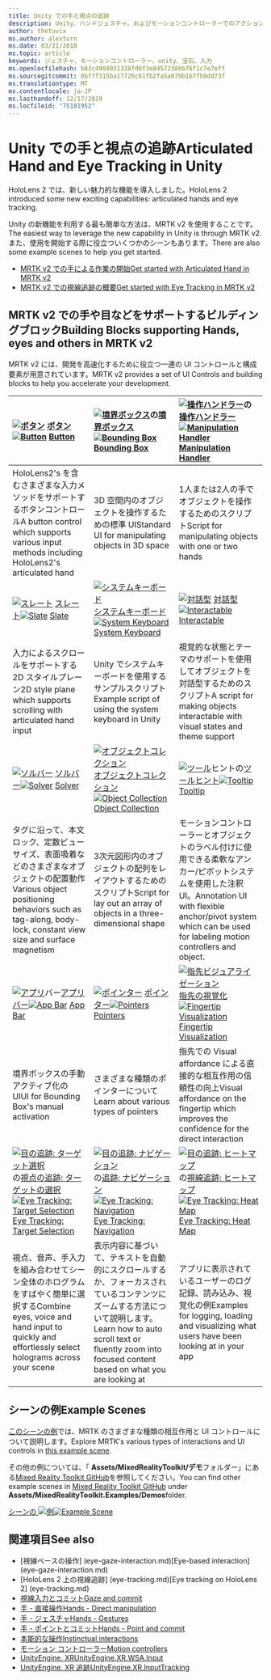 ```yaml
---
title: Unity での手と視点の追跡
description: Unity、ハンドジェスチャ、およびモーションコントローラーでのアクションを実行するには、2つの主要な方法があります。
author: thetuvix
ms.author: alexturn
ms.date: 03/21/2018
ms.topic: article
keywords: ジェスチャ、モーションコントローラー、unity、宝石、入力
ms.openlocfilehash: b83c4904031338fd6f3e8457238bb76f1c7e7eff
ms.sourcegitcommit: 8bf7f315ba17726c61fb2fa5a079b1b7fb0dd73f
ms.translationtype: MT
ms.contentlocale: ja-JP
ms.lasthandoff: 12/17/2019
ms.locfileid: "75181952"
---
```

# <a name="articulated-hand-and-eye-tracking-in-unity"></a><span data-ttu-id="1ee01-104">Unity での手と視点の追跡</span><span class="sxs-lookup"><span data-stu-id="1ee01-104">Articulated Hand and Eye Tracking in Unity</span></span>

<span data-ttu-id="1ee01-105">HoloLens 2 では、新しい魅力的な機能を導入しました。</span><span class="sxs-lookup"><span data-stu-id="1ee01-105">HoloLens 2 introduced some new exciting capabilities: articulated hands and eye tracking.</span></span>

<span data-ttu-id="1ee01-106">Unity の新機能を利用する最も簡単な方法は、MRTK v2 を使用することです。</span><span class="sxs-lookup"><span data-stu-id="1ee01-106">The easiest way to leverage the new capability in Unity is through MRTK v2.</span></span> <span data-ttu-id="1ee01-107">また、使用を開始する際に役立ついくつかのシーンもあります。</span><span class="sxs-lookup"><span data-stu-id="1ee01-107">There are also some example scenes to help you get started.</span></span>

* [<span data-ttu-id="1ee01-108">MRTK v2 での手による作業の開始</span><span class="sxs-lookup"><span data-stu-id="1ee01-108">Get started with Articulated Hand  in MRTK v2</span></span>](https://microsoft.github.io/MixedRealityToolkit-Unity/Documentation/Input/HandTracking.html)
* [<span data-ttu-id="1ee01-109">MRTK v2 での視線追跡の概要</span><span class="sxs-lookup"><span data-stu-id="1ee01-109">Get started with Eye Tracking in MRTK v2</span></span>](https://microsoft.github.io/MixedRealityToolkit-Unity/Documentation/EyeTracking/EyeTracking_Main.html)

## <a name="building-blocks-supporting-hands-eyes-and-others-in-mrtk-v2"></a><span data-ttu-id="1ee01-110">MRTK v2 での手や目などをサポートするビルディングブロック</span><span class="sxs-lookup"><span data-stu-id="1ee01-110">Building Blocks supporting Hands, eyes and others in MRTK v2</span></span>

<span data-ttu-id="1ee01-111">MRTK v2 には、開発を高速化するために役立つ一連の UI コントロールと構成要素が用意されています。</span><span class="sxs-lookup"><span data-stu-id="1ee01-111">MRTK v2 provides a set of UI Controls and building blocks to help you accelerate your development.</span></span>

|  <span data-ttu-id="1ee01-112">[![ボタン](images/MRTK_Button_Main.png)](https://microsoft.github.io/MixedRealityToolkit-Unity/Documentation/README_Button.html) [ボタン](https://microsoft.github.io/MixedRealityToolkit-Unity/Documentation/README_Button.html)</span><span class="sxs-lookup"><span data-stu-id="1ee01-112">[![Button](images/MRTK_Button_Main.png)](https://microsoft.github.io/MixedRealityToolkit-Unity/Documentation/README_Button.html) [Button](https://microsoft.github.io/MixedRealityToolkit-Unity/Documentation/README_Button.html)</span></span> | <span data-ttu-id="1ee01-113">[![境界ボックス](images/MRTK_BoundingBox_Main.png)](https://microsoft.github.io/MixedRealityToolkit-Unity/Documentation/README_BoundingBox.html)の[境界ボックス](https://microsoft.github.io/MixedRealityToolkit-Unity/Documentation/README_BoundingBox.html)</span><span class="sxs-lookup"><span data-stu-id="1ee01-113">[![Bounding Box](images/MRTK_BoundingBox_Main.png)](https://microsoft.github.io/MixedRealityToolkit-Unity/Documentation/README_BoundingBox.html) [Bounding Box](https://microsoft.github.io/MixedRealityToolkit-Unity/Documentation/README_BoundingBox.html)</span></span> | <span data-ttu-id="1ee01-114">[![操作ハンドラー](images/MRTK_Manipulation_Main.png)](https://microsoft.github.io/MixedRealityToolkit-Unity/Documentation/README_ManipulationHandler.html)の[操作ハンドラー](https://microsoft.github.io/MixedRealityToolkit-Unity/Documentation/README_ManipulationHandler.html)</span><span class="sxs-lookup"><span data-stu-id="1ee01-114">[![Manipulation Handler](images/MRTK_Manipulation_Main.png)](https://microsoft.github.io/MixedRealityToolkit-Unity/Documentation/README_ManipulationHandler.html) [Manipulation Handler](https://microsoft.github.io/MixedRealityToolkit-Unity/Documentation/README_ManipulationHandler.html)</span></span> |
|:--- | :--- | :--- |
| <span data-ttu-id="1ee01-115">HoloLens2's を含むさまざまな入力メソッドをサポートするボタンコントロール</span><span class="sxs-lookup"><span data-stu-id="1ee01-115">A button control which supports various input methods including HoloLens2's articulated hand</span></span> | <span data-ttu-id="1ee01-116">3D 空間内のオブジェクトを操作するための標準 UI</span><span class="sxs-lookup"><span data-stu-id="1ee01-116">Standard UI for manipulating objects in 3D space</span></span> | <span data-ttu-id="1ee01-117">1人または2人の手でオブジェクトを操作するためのスクリプト</span><span class="sxs-lookup"><span data-stu-id="1ee01-117">Script for manipulating objects with one or two hands</span></span> |
|  <span data-ttu-id="1ee01-118">[![スレート](images/MRTK_Slate_Main.png)](https://microsoft.github.io/MixedRealityToolkit-Unity/Documentation/README_Slate.html) [スレート](https://microsoft.github.io/MixedRealityToolkit-Unity/Documentation/README_Slate.html)</span><span class="sxs-lookup"><span data-stu-id="1ee01-118">[![Slate](images/MRTK_Slate_Main.png)](https://microsoft.github.io/MixedRealityToolkit-Unity/Documentation/README_Slate.html) [Slate](https://microsoft.github.io/MixedRealityToolkit-Unity/Documentation/README_Slate.html)</span></span> | <span data-ttu-id="1ee01-119">[![システムキーボード](images/MRTK_SystemKeyboard_Main.png)](https://microsoft.github.io/MixedRealityToolkit-Unity/Documentation/README_SystemKeyboard.html)[システムキーボード](https://microsoft.github.io/MixedRealityToolkit-Unity/Documentation/README_SystemKeyboard.html)</span><span class="sxs-lookup"><span data-stu-id="1ee01-119">[![System Keyboard](images/MRTK_SystemKeyboard_Main.png)](https://microsoft.github.io/MixedRealityToolkit-Unity/Documentation/README_SystemKeyboard.html) [System Keyboard](https://microsoft.github.io/MixedRealityToolkit-Unity/Documentation/README_SystemKeyboard.html)</span></span> | <span data-ttu-id="1ee01-120">[![対話型](images/InteractableExamples.png)](https://microsoft.github.io/MixedRealityToolkit-Unity/Documentation/README_Interactable.html) [対話型](https://microsoft.github.io/MixedRealityToolkit-Unity/Documentation/README_Interactable.html)</span><span class="sxs-lookup"><span data-stu-id="1ee01-120">[![Interactable](images/InteractableExamples.png)](https://microsoft.github.io/MixedRealityToolkit-Unity/Documentation/README_Interactable.html) [Interactable](https://microsoft.github.io/MixedRealityToolkit-Unity/Documentation/README_Interactable.html)</span></span> |
| <span data-ttu-id="1ee01-121">入力によるスクロールをサポートする2D スタイルプレーン</span><span class="sxs-lookup"><span data-stu-id="1ee01-121">2D style plane which supports scrolling with articulated hand input</span></span> | <span data-ttu-id="1ee01-122">Unity でシステムキーボードを使用するサンプルスクリプト</span><span class="sxs-lookup"><span data-stu-id="1ee01-122">Example script of using the system keyboard in Unity</span></span>  | <span data-ttu-id="1ee01-123">視覚的な状態とテーマのサポートを使用してオブジェクトを対話型するためのスクリプト</span><span class="sxs-lookup"><span data-stu-id="1ee01-123">A script for making objects interactable with visual states and theme support</span></span> |
|  <span data-ttu-id="1ee01-124">[![ソルバー](images/MRTK_Solver_Main.png)](https://microsoft.github.io/MixedRealityToolkit-Unity/Documentation/README_Solver.html) [ソルバー](https://microsoft.github.io/MixedRealityToolkit-Unity/Documentation/README_Solver.html)</span><span class="sxs-lookup"><span data-stu-id="1ee01-124">[![Solver](images/MRTK_Solver_Main.png)](https://microsoft.github.io/MixedRealityToolkit-Unity/Documentation/README_Solver.html) [Solver](https://microsoft.github.io/MixedRealityToolkit-Unity/Documentation/README_Solver.html)</span></span> | <span data-ttu-id="1ee01-125">[![オブジェクトコレクション](images/MRTK_ObjectCollection_Main.png)](https://microsoft.github.io/MixedRealityToolkit-Unity/Documentation/README_ManipulationHandler.html)[オブジェクトコレクション](https://microsoft.github.io/MixedRealityToolkit-Unity/Documentation/README_ManipulationHandler.html)</span><span class="sxs-lookup"><span data-stu-id="1ee01-125">[![Object Collection](images/MRTK_ObjectCollection_Main.png)](https://microsoft.github.io/MixedRealityToolkit-Unity/Documentation/README_ManipulationHandler.html) [Object Collection](https://microsoft.github.io/MixedRealityToolkit-Unity/Documentation/README_ManipulationHandler.html)</span></span> | <span data-ttu-id="1ee01-126">[![ツール](images/MRTK_Tooltip_Main.png)](https://microsoft.github.io/MixedRealityToolkit-Unity/Documentation/README_Tooltip.html)ヒントの[ツールヒント](https://microsoft.github.io/MixedRealityToolkit-Unity/Documentation/README_Tooltip.html)</span><span class="sxs-lookup"><span data-stu-id="1ee01-126">[![Tooltip](images/MRTK_Tooltip_Main.png)](https://microsoft.github.io/MixedRealityToolkit-Unity/Documentation/README_Tooltip.html) [Tooltip](https://microsoft.github.io/MixedRealityToolkit-Unity/Documentation/README_Tooltip.html)</span></span> |
| <span data-ttu-id="1ee01-127">タグに沿って、本文ロック、定数ビューサイズ、表面吸着などのさまざまなオブジェクトの配置動作</span><span class="sxs-lookup"><span data-stu-id="1ee01-127">Various object positioning behaviors such as tag-along, body-lock, constant view size and surface magnetism</span></span> | <span data-ttu-id="1ee01-128">3次元図形内のオブジェクトの配列をレイアウトするためのスクリプト</span><span class="sxs-lookup"><span data-stu-id="1ee01-128">Script for lay out an array of objects in a three-dimensional shape</span></span> | <span data-ttu-id="1ee01-129">モーションコントローラーとオブジェクトのラベル付けに使用できる柔軟なアンカー/ピボットシステムを使用した注釈 UI。</span><span class="sxs-lookup"><span data-stu-id="1ee01-129">Annotation UI with flexible anchor/pivot system which can be used for labeling motion controllers and object.</span></span> |
|  <span data-ttu-id="1ee01-130">[![アプリ](images/MRTK_AppBar_Main.png)](https://microsoft.github.io/MixedRealityToolkit-Unity/Documentation/README_AppBar.html)バー[アプリバー](https://microsoft.github.io/MixedRealityToolkit-Unity/Documentation/README_AppBar.html)</span><span class="sxs-lookup"><span data-stu-id="1ee01-130">[![App Bar](images/MRTK_AppBar_Main.png)](https://microsoft.github.io/MixedRealityToolkit-Unity/Documentation/README_AppBar.html) [App Bar](https://microsoft.github.io/MixedRealityToolkit-Unity/Documentation/README_AppBar.html)</span></span> | <span data-ttu-id="1ee01-131">[![ポインター](images/MRTK_Pointer_Main.png)](https://microsoft.github.io/MixedRealityToolkit-Unity/Documentation/Input/Pointers.html) [ポインター](https://microsoft.github.io/MixedRealityToolkit-Unity/Documentation/Input/Pointers.html)</span><span class="sxs-lookup"><span data-stu-id="1ee01-131">[![Pointers](images/MRTK_Pointer_Main.png)](https://microsoft.github.io/MixedRealityToolkit-Unity/Documentation/Input/Pointers.html) [Pointers](https://microsoft.github.io/MixedRealityToolkit-Unity/Documentation/Input/Pointers.html)</span></span> | <span data-ttu-id="1ee01-132">[![指先ビジュアライゼーション](images/MRTK_FingertipVisualization_Main.png)](https://microsoft.github.io/MixedRealityToolkit-Unity/Documentation/README_FingertipVisualization.html)[指先の視覚化](https://microsoft.github.io/MixedRealityToolkit-Unity/Documentation/README_FingertipVisualization.html)</span><span class="sxs-lookup"><span data-stu-id="1ee01-132">[![Fingertip Visualization](images/MRTK_FingertipVisualization_Main.png)](https://microsoft.github.io/MixedRealityToolkit-Unity/Documentation/README_FingertipVisualization.html) [Fingertip Visualization](https://microsoft.github.io/MixedRealityToolkit-Unity/Documentation/README_FingertipVisualization.html)</span></span> |
| <span data-ttu-id="1ee01-133">境界ボックスの手動アクティブ化の UI</span><span class="sxs-lookup"><span data-stu-id="1ee01-133">UI for Bounding Box's manual activation</span></span> | <span data-ttu-id="1ee01-134">さまざまな種類のポインターについて</span><span class="sxs-lookup"><span data-stu-id="1ee01-134">Learn about various types of pointers</span></span> | <span data-ttu-id="1ee01-135">指先での Visual affordance による直接的な相互作用の信頼性の向上</span><span class="sxs-lookup"><span data-stu-id="1ee01-135">Visual affordance on the fingertip which improves the confidence for the direct interaction</span></span> |
|  <span data-ttu-id="1ee01-136">[![目の追跡: ターゲット選択](images/mrtk_et_targetselect.png)](https://microsoft.github.io/MixedRealityToolkit-Unity/Documentation/EyeTracking/EyeTracking_TargetSelection.html)の[視点の追跡: ターゲットの選択](https://microsoft.github.io/MixedRealityToolkit-Unity/Documentation/EyeTracking/EyeTracking_TargetSelection.html)</span><span class="sxs-lookup"><span data-stu-id="1ee01-136">[![Eye Tracking: Target Selection](images/mrtk_et_targetselect.png)](https://microsoft.github.io/MixedRealityToolkit-Unity/Documentation/EyeTracking/EyeTracking_TargetSelection.html) [Eye Tracking: Target Selection](https://microsoft.github.io/MixedRealityToolkit-Unity/Documentation/EyeTracking/EyeTracking_TargetSelection.html)</span></span> | <span data-ttu-id="1ee01-137">[![目の追跡: ナビゲーション](images/mrtk_et_navigation.png)](https://microsoft.github.io/MixedRealityToolkit-Unity/Documentation/EyeTracking/EyeTracking_Navigation.html)の[追跡: ナビゲーション](https://microsoft.github.io/MixedRealityToolkit-Unity/Documentation/EyeTracking/EyeTracking_Navigation.html)</span><span class="sxs-lookup"><span data-stu-id="1ee01-137">[![Eye Tracking: Navigation](images/mrtk_et_navigation.png)](https://microsoft.github.io/MixedRealityToolkit-Unity/Documentation/EyeTracking/EyeTracking_Navigation.html) [Eye Tracking: Navigation](https://microsoft.github.io/MixedRealityToolkit-Unity/Documentation/EyeTracking/EyeTracking_Navigation.html)</span></span> | <span data-ttu-id="1ee01-138">[![目の追跡: ヒートマップ](images/mrtk_et_heatmaps.png)](https://microsoft.github.io/MixedRealityToolkit-Unity/Documentation/EyeTracking/EyeTracking_Visualization.html)の[視線追跡: ヒートマップ](https://microsoft.github.io/MixedRealityToolkit-Unity/Documentation/EyeTracking/EyeTracking_Visualization.html)</span><span class="sxs-lookup"><span data-stu-id="1ee01-138">[![Eye Tracking: Heat Map](images/mrtk_et_heatmaps.png)](https://microsoft.github.io/MixedRealityToolkit-Unity/Documentation/EyeTracking/EyeTracking_Visualization.html) [Eye Tracking: Heat Map](https://microsoft.github.io/MixedRealityToolkit-Unity/Documentation/EyeTracking/EyeTracking_Visualization.html)</span></span> |
| <span data-ttu-id="1ee01-139">視点、音声、手入力を組み合わせてシーン全体のホログラムをすばやく簡単に選択する</span><span class="sxs-lookup"><span data-stu-id="1ee01-139">Combine eyes, voice and hand input to quickly and effortlessly select holograms across your scene</span></span> | <span data-ttu-id="1ee01-140">表示内容に基づいて、テキストを自動的にスクロールするか、フォーカスされているコンテンツにズームする方法について説明します。</span><span class="sxs-lookup"><span data-stu-id="1ee01-140">Learn how to auto scroll text or fluently zoom into focused content based on what you are looking at</span></span>| <span data-ttu-id="1ee01-141">アプリに表示されているユーザーのログ記録、読み込み、視覚化の例</span><span class="sxs-lookup"><span data-stu-id="1ee01-141">Examples for logging, loading and visualizing what users have been looking at in your app</span></span> |

## <a name="example-scenes"></a><span data-ttu-id="1ee01-142">シーンの例</span><span class="sxs-lookup"><span data-stu-id="1ee01-142">Example Scenes</span></span>

<span data-ttu-id="1ee01-143">[このシーンの例](https://microsoft.github.io/MixedRealityToolkit-Unity/Documentation/README_HandInteractionExamples.html)では、MRTK のさまざまな種類の相互作用と UI コントロールについて説明します。</span><span class="sxs-lookup"><span data-stu-id="1ee01-143">Explore MRTK's various types of interactions and UI controls in [this example scene](https://microsoft.github.io/MixedRealityToolkit-Unity/Documentation/README_HandInteractionExamples.html).</span></span>

<span data-ttu-id="1ee01-144">その他の例については、「 **Assets/MixedRealityToolkit/デモ**フォルダー」にある[Mixed Reality Toolkit GitHub](https://github.com/Microsoft/MixedRealityToolkit-Unity)を参照してください。</span><span class="sxs-lookup"><span data-stu-id="1ee01-144">You can find  other example scenes in [Mixed Reality Toolkit GitHub](https://github.com/Microsoft/MixedRealityToolkit-Unity) under **Assets/MixedRealityToolkit.Examples/Demos**folder.</span></span>

<span data-ttu-id="1ee01-145">[シーンの ![例](images/MRTK_Examples.png)](https://microsoft.github.io/MixedRealityToolkit-Unity/Documentation/README_HandInteractionExamples.html)</span><span class="sxs-lookup"><span data-stu-id="1ee01-145">[![Example Scene](images/MRTK_Examples.png)](https://microsoft.github.io/MixedRealityToolkit-Unity/Documentation/README_HandInteractionExamples.html)</span></span>

## <a name="see-also"></a><span data-ttu-id="1ee01-146">関連項目</span><span class="sxs-lookup"><span data-stu-id="1ee01-146">See also</span></span>

* <span data-ttu-id="1ee01-147">[視線ベースの操作] (eye-gaze-interaction.md)</span><span class="sxs-lookup"><span data-stu-id="1ee01-147">[Eye-based interaction] (eye-gaze-interaction.md)</span></span>
* <span data-ttu-id="1ee01-148">[HoloLens 2 上の視線追跡] (eye-tracking.md)</span><span class="sxs-lookup"><span data-stu-id="1ee01-148">[Eye tracking on HoloLens 2] (eye-tracking.md)</span></span>
* [<span data-ttu-id="1ee01-149">視線入力とコミット</span><span class="sxs-lookup"><span data-stu-id="1ee01-149">Gaze and commit</span></span>](gaze-and-commit.md)
* [<span data-ttu-id="1ee01-150">手 - 直接操作</span><span class="sxs-lookup"><span data-stu-id="1ee01-150">Hands - Direct manipulation</span></span>](direct-manipulation.md)
* [<span data-ttu-id="1ee01-151">手 - ジェスチャ</span><span class="sxs-lookup"><span data-stu-id="1ee01-151">Hands - Gestures</span></span>](gaze-and-commit.md#composite-gestures)
* [<span data-ttu-id="1ee01-152">手 - ポイントとコミット</span><span class="sxs-lookup"><span data-stu-id="1ee01-152">Hands - Point and commit</span></span>](point-and-commit.md)
* [<span data-ttu-id="1ee01-153">本能的な操作</span><span class="sxs-lookup"><span data-stu-id="1ee01-153">Instinctual interactions</span></span>](interaction-fundamentals.md)
* [<span data-ttu-id="1ee01-154">モーション コントローラー</span><span class="sxs-lookup"><span data-stu-id="1ee01-154">Motion controllers</span></span>](motion-controllers.md)
* [<span data-ttu-id="1ee01-155">UnityEngine. XR</span><span class="sxs-lookup"><span data-stu-id="1ee01-155">UnityEngine.XR.WSA.Input</span></span>](https://docs.unity3d.com/ScriptReference/XR.WSA.Input.InteractionManager.html)
* [<span data-ttu-id="1ee01-156">UnityEngine. XR 追跡</span><span class="sxs-lookup"><span data-stu-id="1ee01-156">UnityEngine.XR.InputTracking</span></span>](https://docs.unity3d.com/ScriptReference/XR.InputTracking.html)

